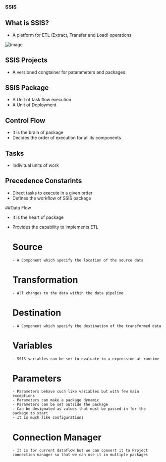 ### SSIS


## What is SSIS?
- A platform for ETL (Extract, Transfer and Load) operations

![image](https://github.com/user-attachments/assets/63e14d71-16dc-44a1-bce8-948ed074f46f)

## SSIS Projects
- A versioned congtainer for patammeters and packages

## SSIS Package
- A Unit of task flow execution
- A Unit of Deployment

## Control Flow

- It is the brain of package
- Decides the order of execution for all its components

## Tasks
- Indivitual units of work

## Precedence Constarints
- Direct tasks to execute in a given order 
- Defines the workflow of SSIS package

##Data Flow
- It is the heart of package
- Provides the capability to implements ETL

    # Source
      - A Component which specify the location of the source data
    # Transformation
      - All changes to the data within the data pipeline
    # Destination
      - A Component which specify the destination of the transformed data
    # Variables
      - SSIS variables can be set to evaluate to a expression at runtime
    # Parameters
      - Parameters behave cuch like variables but with few main exceptions
      - Parameters can make a package dynamic
      - Parameters can be set outside the package
      - Can be designated as values that must be passed in for the package to start
      - It is much like configurations
    # Connection Manager
      - It is for current dataflow but we can convert it to Project connection manager so that we can use it in multiple packages
